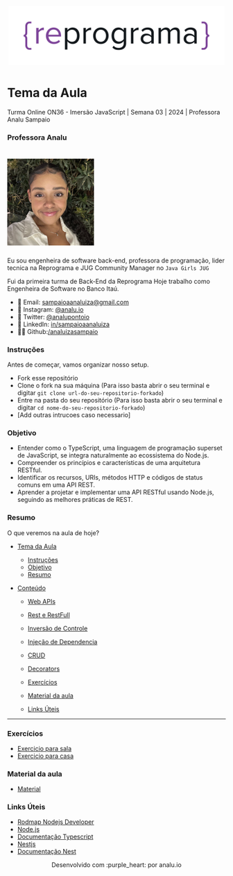 <h1 align="center">
  <img src="assets/reprograma-fundos-claros.png" alt="logo reprograma" width="500">
</h1>

# Tema da Aula

Turma Online ON36 - Imersão JavaScript | Semana 03 | 2024 | Professora Analu Sampaio

### Professora Analu
<h1>
  <img src="assets/analu.jpeg" alt="foto analu" width="200">
</h1>

Eu sou engenheira de software back-end, professora de programação, lider tecnica na Reprograma e JUG Community Manager no `Java Girls JUG`

Fui da primeira turma de Back-End da Reprograma
Hoje trabalho como Engenheira de Software no Banco Itaú.

- 💌 Email: sampaioaanaluiza@gmail.com
- 📸 Instagram: [@analu.io](https://www.instagram.com/analu.io/)
- 🐤 Twitter: [@analupontoio](https://twitter.com/analupontoio/)
- 💼 LinkedIn: [in/sampaioaanaluiza](https://www.linkedin.com/in/sampaioaanaluiza/)
- 👩‍💻 Github:[/analuizasampaio](https://github.com/analuizasampaio)



### Instruções
Antes de começar, vamos organizar nosso setup.
* Fork esse repositório 
* Clone o fork na sua máquina (Para isso basta abrir o seu terminal e digitar `git clone url-do-seu-repositorio-forkado`)
* Entre na pasta do seu repositório (Para isso basta abrir o seu terminal e digitar `cd nome-do-seu-repositorio-forkado`)
* [Add outras intrucoes caso necessario]

### Objetivo
- Entender como o TypeScript, uma linguagem de programação superset de JavaScript, se integra naturalmente ao ecossistema do Node.js.
- Compreender os princípios e características de uma arquitetura RESTful.
- Identificar os recursos, URIs, métodos HTTP e códigos de status comuns em uma API REST.
- Aprender a projetar e implementar uma API RESTful usando Node.js, seguindo as melhores práticas de REST.

### Resumo
O que veremos na aula de hoje?
- [Tema da Aula](#tema-da-aula)
    - [Instruções](#instruções)
    - [Objetivo](#objetivo)
    - [Resumo](#resumo)

- [Conteúdo](#conteúdo)

  - [Web APIs](./material/A0101-webapis.md)
  - [Rest e RestFull](./material/A0102-rest-restful.md)
  - [Inversão de Controle](./material/A0103-inversao-de-controle.md)
  - [Injeção de Dependencia](./material/A0103-inversao-de-controle.md)
  - [CRUD](./material/A0104-injecao-de-dependencia.md)
  - [Decorators](./material/A0106-decorators.md)


  - [Exercícios](#exercícios)
  - [Material da aula](#material-da-aula)
  - [Links Úteis](#links-úteis)



***
### Exercícios 
* [Exercicio para sala](/exercicios/para-sala/)
* [Exercicio para casa](/exercicios/para-casa/)

### Material da aula 
* [Material](/material)

### Links Úteis
* [Rodmap Nodejs Developer](https://roadmap.sh/nodejs)
* [Node.js](https://nodejs.org/en)
* [Documentação Typescript](https://www.typescriptlang.org/docs/) 
* [Nestjs](https://nestjs.com/)
* [Documentação Nest](https://docs.nestjs.com/)


<p align="center">
Desenvolvido com :purple_heart:  por analu.io
</p>


